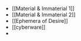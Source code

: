 - [[Material & Immaterial 1]]
- [[Material & Immaterial 2]]
- [[Ephemera of Desire]]
- [[cyberware]]
- 